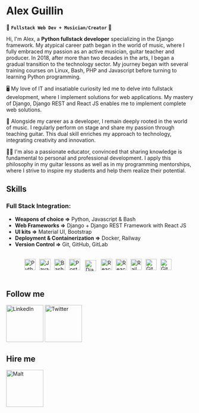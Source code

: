 #  Alex Guillin

🧪 **`Fullstack Web Dev + Musician/Creator`** 🚀


Hi, I'm Alex, a **Python fullstack developer** specializing in the Django framework. My atypical career path began in the world of music, where I fully embraced my passion as an active musician, guitar teacher and producer. In 2018, after more than two decades in the arts, I began a gradual transition to the technology sector. My journey began with several training courses on Linux, Bash, PHP and Javascript before turning to learning Python programming.

🖥️ My love of IT and insatiable curiosity led me to delve into fullstack development, where I implement solutions for web applications. My mastery of Django, Django REST and React JS enables me to implement complete web solutions.

🎸 Alongside my career as a developer, I remain deeply rooted in the world of music. I regularly perform on stage and share my passion through teaching guitar. This dual skill enriches my approach to technology, integrating creativity and innovation.

👨‍🏫 I'm also a passionate educator, convinced that sharing knowledge is fundamental to personal and professional development. I apply this philosophy in my guitar lessons as well as in my programming mentorships, where I strive to inspire my students and help them realize their potential.


## Skills

### Full Stack Integration:

- **Weapons of choice =>** Python, Javascript & Bash
- **Web Frameworks =>** Django + Django REST Framework with React JS
- **UI kits =>** Material UI, Bootstrap
- **Deployment & Containerization =>** Docker, Railway
- **Version Control =>** Git, GitHub, GitLab

<br>

<div style="width: 100%; display: flex; justify-content: center;">
  <img align="left" alt="Python" width="30px" height="30px" style="margin-right:10px;" src="https://cdn.jsdelivr.net/gh/devicons/devicon@latest/icons/python/python-plain.svg" />

  <img align="left" alt="Javascript" width="30px" height="30px" style="margin-right:10px;" src="https://cdn.jsdelivr.net/gh/devicons/devicon@latest/icons/javascript/javascript-original.svg" />

  <img align="left" alt="Bash" width="30px" height="30px" style="margin-right:10px;" src="https://i.ibb.co/v4Xsv27/bash-original.png" />
            
  <img align="left" alt="Postgres" width="30px" height="30px" style="margin-right:10px;" src="https://cdn.jsdelivr.net/gh/devicons/devicon@latest/icons/postgresql/postgresql-original.svg" />

  <img align="left" alt="Django" width="30px" height="30px" style="margin-right:10px; padding:3px" src="https://i.ibb.co/qdPYsTt/django-plain.png" />

  <img align="left" alt="React" width="30px" height="30px" style="margin-right:10px;" src="https://cdn.jsdelivr.net/gh/devicons/devicon@latest/icons/react/react-original.svg" />

  <img align="left" alt="React" width="30px" height="30px" style="margin-right:10px;" src="https://cdn.jsdelivr.net/gh/devicons/devicon@latest/icons/materialui/materialui-plain.svg" />
           
  <img align="left" alt="Railway" width="30px" height="30px" style="margin-right:10px;" src="https://cdn.jsdelivr.net/gh/devicons/devicon@latest/icons/railway/railway-original.svg" />

  <img align="left" alt="Git" width="30px" height="30px" style="margin-right:10px;" src="https://cdn.jsdelivr.net/gh/devicons/devicon@latest/icons/git/git-original.svg" />

  <img align="left" alt="Git" width="30px" height="30px" style="margin-right:10px;" src="https://cdn.jsdelivr.net/gh/devicons/devicon@latest/icons/linux/linux-original.svg" />
          
</div>
<br>

## Follow me

<p>
  <a href="linkedin.com/in/alex-guillin" style="text-decoration: none;" target="_blank"><img alt="LinkedIn" width="100px" src="https://i.ibb.co/vvCK86M/Linkedin-badge.png" /></a> <a href="https://twitter.com/alex_cap0n3" style="text-decoration: none;" target="_blank"><img alt="Twitter" width="100px" src="https://i.ibb.co/YT7Jvfg/X-Badge.png" /></a>
</p>

## Hire me

<p>
  <a href="https://www.malt.ch/profile/alexandreguillin" style="text-decoration: none;" target="_blank"><img alt="Malt" width="100px" src="https://i.ibb.co/FWRBKzd/Malt-Badge.png" /></a>
</p>
